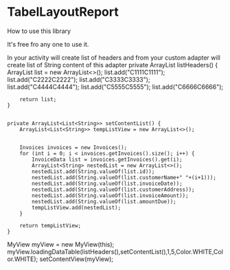 # TabelLayoutReport
How to use this library

It's free fro any one to use it.

In your activity will create list of headers and from your custom adapter will create list of String content of this adapter
private ArrayList<String> listHeaders() {
        ArrayList<String> list = new ArrayList<>();
        list.add("C1111C1111");
        list.add("C2222C2222");
        list.add("C3333C3333");
        list.add("C4444C4444");
        list.add("C5555C5555");
        list.add("C6666C6666");

        return list;
    }


    private ArrayList<List<String>> setContentList() {
        ArrayList<List<String>> tempListView = new ArrayList<>();


        Invoices invoices = new Invoices();
        for (int i = 0; i < invoices.getInvoices().size(); i++) {
            InvoiceData list = invoices.getInvoices().get(i);
            ArrayList<String> nestedList = new ArrayList<>();
            nestedList.add(String.valueOf(list.id));
            nestedList.add(String.valueOf(list.customerName+" "+(i+1)));
            nestedList.add(String.valueOf(list.invoiceDate));
            nestedList.add(String.valueOf(list.customerAddress));
            nestedList.add(String.valueOf(list.invoiceAmount));
            nestedList.add(String.valueOf(list.amountDue));
            tempListView.add(nestedList);
        }

        return tempListView;
    }
 MyView myView = new MyView(this);
        myView.loadingDataTable(listHeaders(),setContentList(),1,5,Color.WHITE,Color.WHITE);
        setContentView(myView);
